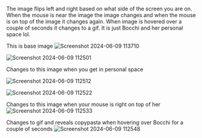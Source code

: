  The image flips left and right based on what side of the screen you are on. When the mouse is near the image the image changes and when the mouse is on top of the image it changes again. When image is hovered over a couple of seconds it changes to a gif. It is just Bocchi and her personal space lol.

This is base image
![Screenshot 2024-06-09 113710](https://github.com/Arthur1asdf/change-image-when-near-bocchi/assets/138413173/b876ccfc-469b-420c-8eba-4322ec3ec693)

![Screenshot 2024-06-09 112501](https://github.com/Arthur1asdf/change-image-when-near-bocchi/assets/138413173/b1f9fb55-8c47-4c18-9b57-0ef23388cb09)

Changes to this image when you get in personal space

![Screenshot 2024-06-09 112512](https://github.com/Arthur1asdf/change-image-when-near-bocchi/assets/138413173/182acca1-6e78-4a7e-adb5-104470354033)

![Screenshot 2024-06-09 112522](https://github.com/Arthur1asdf/change-image-when-near-bocchi/assets/138413173/04fc44a4-ca55-4a46-8bb3-0f59e9c475d2)


Changes to this image when your mouse is right on top of her
![Screenshot 2024-06-09 112533](https://github.com/Arthur1asdf/change-image-when-near-bocchi/assets/138413173/de681f5a-22e2-48e7-832e-428ff39046e8)

Changes to gif and reveals copypasta when hovering over Bocchi for a couple of seconds
![Screenshot 2024-06-09 112548](https://github.com/Arthur1asdf/change-image-when-near-bocchi/assets/138413173/1e3c0d66-30ae-4d45-8f07-488fe84d0a8f)
